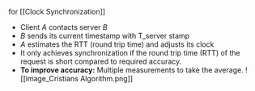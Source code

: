 for [[Clock Synchronization]]
- Client $A$ contacts server $B$
- $B$ sends its current timestamp with $\text{T\_server}$ stamp
- $A$ estimates the RTT (round trip time) and adjusts its clock
- It only achieves synchronization if the round trip time (RTT) of the request is short compared to required accuracy.
- **To improve accuracy:** Multiple measurements to take the average.
![[image_Cristians Algorithm.png]]
